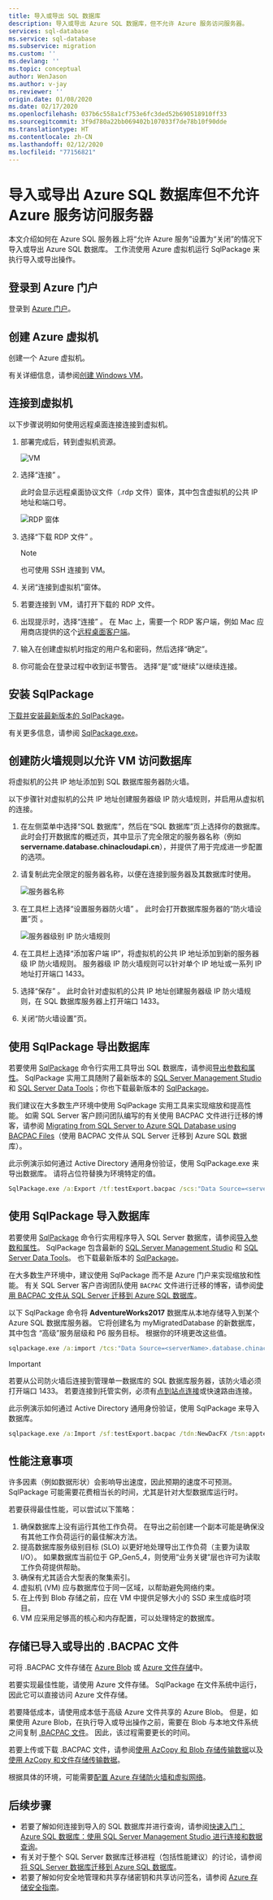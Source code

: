 ```yaml
---
title: 导入或导出 SQL 数据库
description: 导入或导出 Azure SQL 数据库，但不允许 Azure 服务访问服务器。
services: sql-database
ms.service: sql-database
ms.subservice: migration
ms.custom: ''
ms.devlang: ''
ms.topic: conceptual
author: WenJason
ms.author: v-jay
ms.reviewer: ''
origin.date: 01/08/2020
ms.date: 02/17/2020
ms.openlocfilehash: 037b6c558a1cf753e6fc3ded52b690518910ff33
ms.sourcegitcommit: 3f9d780a22bb069402b107033f7de78b10f90dde
ms.translationtype: HT
ms.contentlocale: zh-CN
ms.lasthandoff: 02/12/2020
ms.locfileid: "77156821"
---
```

# <a name="import-or-export-an-azure-sql-database-without-allowing-azure-services-to-access-the-server"></a>导入或导出 Azure SQL 数据库但不允许 Azure 服务访问服务器

本文介绍如何在 Azure SQL 服务器上将“允许 Azure 服务”设置为“关闭”的情况下导入或导出 Azure SQL 数据库。   工作流使用 Azure 虚拟机运行 SqlPackage 来执行导入或导出操作。

## <a name="sign-in-to-the-azure-portal"></a>登录到 Azure 门户

登录到 [Azure 门户](https://portal.azure.cn/)。

## <a name="create-the-azure-virtual-machine"></a>创建 Azure 虚拟机

创建一个 Azure 虚拟机。

有关详细信息，请参阅[创建 Windows VM](/virtual-machines/windows/quick-create-portal)。


## <a name="connect-to-the-virtual-machine"></a>连接到虚拟机

以下步骤说明如何使用远程桌面连接连接到虚拟机。

1. 部署完成后，转到虚拟机资源。

    ![VM](./media/import-export-from-vm/vm.png)  

2. 选择“连接”  。

   此时会显示远程桌面协议文件（.rdp 文件）窗体，其中包含虚拟机的公共 IP 地址和端口号。

   ![RDP 窗体](./media/import-export-from-vm/rdp.png)  

3. 选择“下载 RDP 文件”  。

   > [!NOTE]
   > 也可使用 SSH 连接到 VM。

4. 关闭“连接到虚拟机”窗体。 
5. 若要连接到 VM，请打开下载的 RDP 文件。
6. 出现提示时，选择“连接”  。 在 Mac 上，需要一个 RDP 客户端，例如 Mac 应用商店提供的这个[远程桌面客户端](https://itunes.apple.com/us/app/microsoft-remote-desktop/id715768417?mt=12)。

7. 输入在创建虚拟机时指定的用户名和密码，然后选择“确定”。 

8. 你可能会在登录过程中收到证书警告。 选择“是”或“继续”以继续连接。  



## <a name="install-sqlpackage"></a>安装 SqlPackage

[下载并安装最新版本的 SqlPackage](https://docs.microsoft.com/sql/tools/sqlpackage-download)。




有关更多信息，请参阅 [SqlPackage.exe](https://docs.microsoft.com/sql/tools/sqlpackage)。

## <a name="create-a-firewall-rule-to-allow-the-vm-access-to-the-database"></a>创建防火墙规则以允许 VM 访问数据库

将虚拟机的公共 IP 地址添加到 SQL 数据库服务器防火墙。

以下步骤针对虚拟机的公共 IP 地址创建服务器级 IP 防火墙规则，并启用从虚拟机的连接。

1. 在左侧菜单中选择“SQL 数据库”，然后在“SQL 数据库”页上选择你的数据库。   此时会打开数据库的概述页，其中显示了完全限定的服务器名称（例如 **servername.database.chinacloudapi.cn**），并提供了用于完成进一步配置的选项。

2. 请复制此完全限定的服务器名称，以便在连接到服务器及其数据库时使用。

   ![服务器名称](./media/sql-database-get-started-portal/server-name.png)

3. 在工具栏上选择“设置服务器防火墙”  。 此时会打开数据库服务器的“防火墙设置”页  。

   ![服务器级别 IP 防火墙规则](./media/sql-database-get-started-portal/server-firewall-rule.png)

4. 在工具栏上选择“添加客户端 IP”，将虚拟机的公共 IP 地址添加到新的服务器级 IP 防火墙规则。  服务器级 IP 防火墙规则可以针对单个 IP 地址或一系列 IP 地址打开端口 1433。

5. 选择“保存”  。 此时会针对虚拟机的公共 IP 地址创建服务器级 IP 防火墙规则，在 SQL 数据库服务器上打开端口 1433。

6. 关闭“防火墙设置”页。 



## <a name="export-a-database-using-sqlpackage"></a>使用 SqlPackage 导出数据库

若要使用 [SqlPackage](https://docs.microsoft.com/sql/tools/sqlpackage) 命令行实用工具导出 SQL 数据库，请参阅[导出参数和属性](https://docs.microsoft.com/sql/tools/sqlpackage#export-parameters-and-properties)。 SqlPackage 实用工具随附了最新版本的 [SQL Server Management Studio](https://docs.microsoft.com/sql/ssms/download-sql-server-management-studio-ssms) 和 [SQL Server Data Tools](https://docs.microsoft.com/sql/ssdt/download-sql-server-data-tools-ssdt)；你也下载最新版本的 [SqlPackage](https://docs.microsoft.com/sql/tools/sqlpackage-download)。

我们建议在大多数生产环境中使用 SqlPackage 实用工具来实现缩放和提高性能。 如需 SQL Server 客户顾问团队编写的有关使用 BACPAC 文件进行迁移的博客，请参阅 [Migrating from SQL Server to Azure SQL Database using BACPAC Files](https://blogs.msdn.microsoft.com/sqlcat/20../../migrating-from-sql-server-to-azure-sql-database-using-bacpac-files/)（使用 BACPAC 文件从 SQL Server 迁移到 Azure SQL 数据库）。

此示例演示如何通过 Active Directory 通用身份验证，使用 SqlPackage.exe 来导出数据库。 请将占位符替换为环境特定的值。

```cmd
SqlPackage.exe /a:Export /tf:testExport.bacpac /scs:"Data Source=<servername>.database.chinacloudapi.cn;Initial Catalog=MyDB;" /ua:True /tid:"apptest.onmschina.cn"
```




## <a name="import-a-database-using-sqlpackage"></a>使用 SqlPackage 导入数据库

若要使用 [SqlPackage](https://docs.microsoft.com/sql/tools/sqlpackage) 命令行实用程序导入 SQL Server 数据库，请参阅[导入参数和属性](https://docs.microsoft.com/sql/tools/sqlpackage#import-parameters-and-properties)。 SqlPackage 包含最新的 [SQL Server Management Studio](https://docs.microsoft.com/sql/ssms/download-sql-server-management-studio-ssms) 和 [SQL Server Data Tools](https://docs.microsoft.com/sql/ssdt/download-sql-server-data-tools-ssdt)。 也下载最新版本的 [SqlPackage](https://docs.microsoft.com/sql/tools/sqlpackage-download)。

在大多数生产环境中，建议使用 SqlPackage 而不是 Azure 门户来实现缩放和性能。 有关 SQL Server 客户咨询团队使用 `BACPAC` 文件进行迁移的博客，请参阅[使用 BACPAC 文件从 SQL Server 迁移到 Azure SQL 数据库](https://blogs.msdn.microsoft.com/sqlcat/2016/10/20/migrating-from-sql-server-to-azure-sql-database-using-bacpac-files/)。

以下 SqlPackage 命令将 **AdventureWorks2017** 数据库从本地存储导入到某个 Azure SQL 数据库服务器。 它将创建名为 myMigratedDatabase  的新数据库，其中包含  “高级”服务层级和 P6  服务目标。 根据你的环境更改这些值。

```cmd
sqlpackage.exe /a:import /tcs:"Data Source=<serverName>.database.chinacloudapi.cn;Initial Catalog=myMigratedDatabase>;User Id=<userId>;Password=<password>" /sf:AdventureWorks2017.bacpac /p:DatabaseEdition=Premium /p:DatabaseServiceObjective=P6
```

> [!IMPORTANT]
> 若要从公司防火墙后连接到管理单一数据库的 SQL 数据库服务器，该防火墙必须打开端口 1433。 若要连接到托管实例，必须有[点到站点连接](sql-database-managed-instance-configure-p2s.md)或快速路由连接。

此示例演示如何通过 Active Directory 通用身份验证，使用 SqlPackage 来导入数据库。

```cmd
sqlpackage.exe /a:Import /sf:testExport.bacpac /tdn:NewDacFX /tsn:apptestserver.database.chinacloudapi.cn /ua:True /tid:"apptest.onmschina.cn"
```

## <a name="performance-considerations"></a>性能注意事项

许多因素（例如数据形状）会影响导出速度，因此预期的速度不可预测。 SqlPackage 可能需要花费相当长的时间，尤其是针对大型数据库运行时。

若要获得最佳性能，可以尝试以下策略：

1. 确保数据库上没有运行其他工作负荷。 在导出之前创建一个副本可能是确保没有其他工作负荷运行的最佳解决方法。
2. 提高数据库服务级别目标 (SLO) 以更好地处理导出工作负荷（主要为读取 I/O）。 如果数据库当前位于 GP_Gen5_4，则使用“业务关键”层也许可为读取工作负荷提供帮助。
3. 确保有尤其适合大型表的聚集索引。 
4. 虚拟机 (VM) 应与数据库位于同一区域，以帮助避免网络约束。
5. 在上传到 Blob 存储之前，应在 VM 中提供足够大小的 SSD 来生成临时项目。
6. VM 应采用足够高的核心和内存配置，可以处理特定的数据库。

## <a name="store-the-imported-or-exported-bacpac-file"></a>存储已导入或导出的 .BACPAC 文件

可将 .BACPAC 文件存储在 [Azure Blob](/storage/blobs/storage-blobs-overview) 或 [Azure 文件存储](/storage/files/storage-files-introduction)中。 

若要实现最佳性能，请使用 Azure 文件存储。 SqlPackage 在文件系统中运行，因此它可以直接访问 Azure 文件存储。

若要降低成本，请使用成本低于高级 Azure 文件共享的 Azure Blob。 但是，如果使用 Azure Blob，在执行导入或导出操作之前，需要在 Blob 与本地文件系统之间复制 [.BACPAC 文件](https://docs.microsoft.com/sql/relational-databases/data-tier-applications/data-tier-applications#bacpac)。 因此，该过程需要更长的时间。

若要上传或下载 .BACPAC 文件，请参阅[使用 AzCopy 和 Blob 存储传输数据](../storage/common/storage-use-azcopy-blobs.md)以及[使用 AzCopy 和文件存储传输数据](../storage/common/storage-use-azcopy-files.md)。

根据具体的环境，可能需要[配置 Azure 存储防火墙和虚拟网络](../storage/common/storage-network-security.md)。

## <a name="next-steps"></a>后续步骤

- 若要了解如何连接到导入的 SQL 数据库并进行查询，请参阅[快速入门：Azure SQL 数据库：使用 SQL Server Management Studio 进行连接和数据查询](sql-database-connect-query-ssms.md)。
- 有关对于整个 SQL Server 数据库迁移进程（包括性能建议）的讨论，请参阅[将 SQL Server 数据库迁移到 Azure SQL 数据库](sql-database-single-database-migrate.md)。
- 若要了解如何安全地管理和共享存储密钥和共享访问签名，请参阅 [Azure 存储安全指南](/storage/common/storage-security-guide)。

